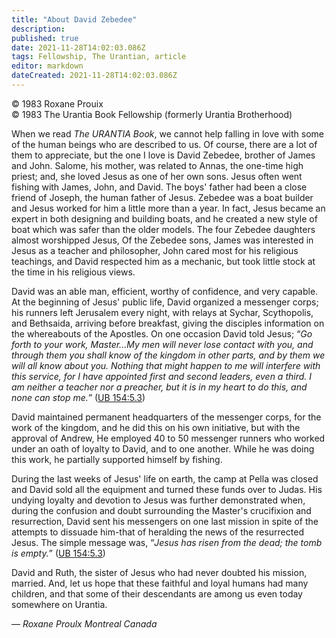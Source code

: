 ```yaml
---
title: "About David Zebedee"
description: 
published: true
date: 2021-11-28T14:02:03.086Z
tags: Fellowship, The Urantian, article
editor: markdown
dateCreated: 2021-11-28T14:02:03.086Z
---
```


<p class="v-card v-sheet theme--light grey lighten-3 px-2">© 1983 Roxane Prouix<br>© 1983 The Urantia Book Fellowship (formerly Urantia Brotherhood)</p>

When we read _The URANTIA Book_, we cannot help falling in love with some of the human beings who are described to us. Of course, there are a lot of them to appreciate, but the one I love is David Zebedee, brother of James and John. Salome, his mother, was related to Annas, the one-time high priest; and, she loved Jesus as one of her own sons. Jesus often went fishing with James, John, and David. The boys' father had been a close friend of Joseph, the human father of Jesus. Zebedee was a boat builder and Jesus worked for him a little more than a year. In fact, Jesus became an expert in both designing and building boats, and he created a new style of boat which was safer than the older models. The four Zebedee daughters almost worshipped Jesus, Of the Zebedee sons, James was interested in Jesus as a teacher and philosopher, John cared most for his religious teachings, and David respected him as a mechanic, but took little stock at the time in his religious views.

David was an able man, efficient, worthy of confidence, and very capable. At the beginning of Jesus' public life, David organized a messenger corps; his runners left Jerusalem every night, with relays at Sychar, Scythopolis, and Bethsaida, arriving before breakfast, giving the disciples information on the whereabouts of the Apostles. On one occasion David told Jesus; “_Go forth to your work, Master...My men will never lose contact with you, and through them you shall know of the kingdom in other parts, and by them we will all know about you. Nothing that might happen to me will interfere with this service, for I have appointed first and second leaders, even a third. I am neither a teacher nor a preacher, but it is in my heart to do this, and none can stop me._” ([UB 154:5.3](/en/The_Urantia_Book/154#p5_3))

David maintained permanent headquarters of the messenger corps, for the work of the kingdom, and he did this on his own initiative, but with the approval of Andrew, He employed 40 to 50 messenger runners who worked under an oath of loyalty to David, and to one another. While he was doing this work, he partially supported himself by fishing.

During the last weeks of Jesus' life on earth, the camp at Pella was closed and David sold all the equipment and turned these funds over to Judas. His undying loyalty and devotion to Jesus was further demonstrated when, during the confusion and doubt surrounding the Master's crucifixion and resurrection, David sent his messengers on one last mission in spite of the attempts to dissuade him-that of heralding the news of the resurrected Jesus. The simple message was, “_Jesus has risen from the dead; the tomb is empty._” ([UB 154:5.3](/en/The_Urantia_Book/154#p5_3))

David and Ruth, the sister of Jesus who had never doubted his mission, married. And, let us hope that these faithful and loyal humans had many children, and that some of their descendants are among us even today somewhere on Urantia.

— _Roxane Proulx_ 
_Montreal Canada_